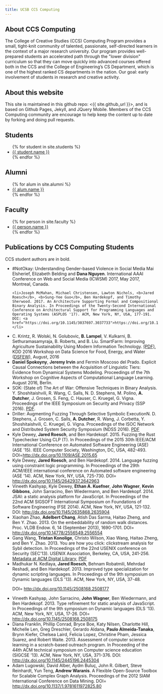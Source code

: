 ```yaml
---
title: UCSB CCS Computing
---
```


<div id="about" data-role="collapsible" data-collapsed="true" markdown="1">
<h2>About CCS Computing</h2>

The College of Creative Studies (CCS) Computing Program provides a small, tight-knit community of talented, passionate, self-directed learners in the context of a major research university. Our program provides well-prepared students an accelerated path through the "lower division" curriculum so that they can move quickly into advanced courses offered both in the CCS and the College of Engineering’s CS Department, which is one of the highest ranked CS departments in the nation. Our goal: early involvement of students in research and creative activity.

</div>

<div id="about" data-role="collapsible" data-collapsed="true" markdown="1">
<h2>About this website</h2>
This site is maintained in this github repo: <{{ site.github_url }}>, and is based on Github Pages, Jekyll, and JQuery Mobile.   Members of the CCS Computing community are encourage to help keep the content up to date by forking and doing pull requests. 
</div>


<div id="students" data-role="collapsible" data-collapsed="false">
  <h2>Students</h2>
  <ul>
   {% for student in site.students %}
     <li {% if student.indent %} class="indent" {% endif %}><a href="{{student.url}}">{{ student.name }}</a></li>
   {% endfor %}
  </ul>
</div>

<div id="alumni" data-role="collapsible" data-collapsed="false">
  <h2>Alumni</h2>
  <ul>
   {% for alum in site.alumni %}
     <li {% if alum.indent %} class="indent" {% endif %}><a href="{{alum.url}}">{{ alum.name }}</a></li>
   {% endfor %}
  </ul>
</div>



<div id="faculty" data-role="collapsible" data-collapsed="false">
  <h2>Faculty</h2>
  <ul>
   {% for person in site.faculty %}
     <li {% if person.indent %} class="indent" {% endif %}><a href="{{person.url}}">{{ person.name }}</a></li>
   {% endfor %}
  </ul>
</div>

<div id="publications" data-role="collapsible" data-collapsed="false">
  <h2>Publications by CCS Computing Students</h2>
  <p>CCS student authors are in bold.</p>
  <ul>
  <li>#NotOkay: Understanding Gender-based Violence in Social Media
  Mai Elsherief, Elizabeth Belding and <b>Dana Nguyen</b>.    International AAAI Conference on Web and Social Media (ICWSM) 2017, May 2017, Montreal, Canada.</li>
  
    <li>Joseph McMahan, Michael Christensen, Lawton Nichols, <b>Jared Roesch</b>, <b>Sung-Yee Guo</b>, Ben Hardekopf, and Timothy Sherwood. 2017. An Architecture Supporting Formal and Compositional Binary Analysis. In Proceedings of the Twenty-Second International Conference on Architectural Support for Programming Languages and Operating Systems (ASPLOS '17). ACM, New York, NY, USA, 177-191. DOI: <a href="https://doi.org/10.1145/3037697.3037733">https://doi.org/10.1145/3037697.3037733</a></li>


<li>C. Krintz, R. Wolski, N. Golubovic, <b>B. Lampel</b>, V. Kulkarni, B. Sethuramasamyraja, B. Roberts, and B. Liu.  SmartFarm: Improving Agriculture Sustainability Using Modern Information Technology.
<a href="papers/dsfew16.pdf">(PDF)</a>,
KDD 2016 Workshop on Data Science for Food, Energy, and Water (<a href="https://sites.google.com/site/2016dsfew/home">DSFEW</a>), August, 2016
</li>

<li>
<b>Daniel Spokoyny</b>, <b>Jeremy Irvin</b> and Fermin Moscoso del Prado.
Explicit Causal Connections between the Acquisition of Linguistic Tiers: Evidence from Dynamical Systems Modeling.
Proceedings of the 7th Workshop on Cognitive Aspects of Computational Language Learning.  August 2016, Berlin.
</a>
</li>

<li>
SOK: (State of) The Art of War: Offensive Techniques in Binary Analysis.  Y. Shoshitaishvili, R. Wang, C. Salls, N. D. Stephens, M. Polino, <b>A. Dutcher</b>, J. Grosen, S. Feng, C. Hauser, C. Kruegel, G. Vigna. Proceedings of the IEEE Symposium on Security and Privacy (SSP 2016). <a href="https://www.cs.ucsb.edu/~vigna/publications/2016_SP_angrSoK.pdf">PDF</a>.
</li>


<li>
Driller: Augmenting Fuzzing Through Selective Symbolic ExecutionN. D. Stephens, J. Grosen, C. Salls, <b>A. Dutcher</b>, R. Wang, J. Corbetta, Y. Shoshitaishvili, C. Kruegel, G. Vigna.  Proceedings of the ISOC Network and Distributed System Security Symposium (NDSS 2016).
<a href="https://www.internetsociety.org/sites/default/files/blogs-media/driller-augmenting-fuzzing-through-selective-symbolic-execution.pdf">PDF</a>
</li>

<li>
Kyle Dewey, <b>Jared Roesch</b>, and Ben Hardekopf. 2015. Fuzzing the Rust Typechecker Using CLP (T). In Proceedings of the 2015 30th IEEE/ACM International Conference on Automated Software Engineering (ASE) (ASE '15). IEEE Computer Society, Washington, DC, USA, 482-493. DOI=<a href="http://dx.doi.org/10.1109/ASE.2015.65">http://dx.doi.org/10.1109/ASE.2015.65</a>
</li>


<li>Kyle Dewey, <b>Jared Roesch</b>, and Ben Hardekopf. 2014. Language fuzzing using constraint logic programming. In Proceedings of the 29th ACM/IEEE international conference on Automated software engineering (ASE '14). ACM, New York, NY, USA, 725-730. DOI=<a href="http://dx.doi.org/10.1145/2642937.2642963">
http://dx.doi.org/10.1145/2642937.2642963</a></li>

<li>
Vineeth Kashyap, Kyle Dewey, <b>Ethan A. Kuefner</b>, <b>John Wagner</b>, <b>Kevin Gibbons</b>, John Sarracino, Ben Wiedermann, and Ben Hardekopf. 2014. JSAI: a static analysis platform for JavaScript. In Proceedings of the 22nd ACM SIGSOFT International Symposium on Foundations of Software Engineering (FSE 2014). ACM, New York, NY, USA, 121-132.
DOI:
<a href="http://dx.doi.org/10.1145/2635868.2635904">
http://dx.doi.org/10.1145/2635868.2635904
</a>

</li>

<li>
Xiaohan Zhao, <b>Adelbert Chang</b>, Atish Das Sarma, Haitao Zheng, and Ben Y. Zhao. 2013. On the embeddability of random walk distances. Proc. VLDB Endow. 6, 14 (September 2013), 1690-1701. DOI=
<a href="http://dx.doi.org/10.14778/2556549.2556554">
http://dx.doi.org/10.14778/2556549.2556554
</a>
</li>


<li>
Gang Wang, <b>Tristan Konolige</b>, Christo Wilson, Xiao Wang, Haitao Zheng, and Ben Y. Zhao. 2013. You are how you click: clickstream analysis for Sybil detection. In Proceedings of the 22nd USENIX conference on Security (SEC'13). USENIX Association, Berkeley, CA, USA, 241-256. <a href="http://dl.acm.org/citation.cfm?id=2534788">Metadata at ACM Digital Library,</a> <a href="https://www.usenix.org/system/files/conference/usenixsecurity13/sec13-paper_wang_0.pdf">PDF</a>
</li>

<li>
Madhukar N. Kedlaya, <b>Jared Roesch</b>, Behnam Robatmili, Mehrdad Reshadi, and Ben Hardekopf. 2013. Improved type specialization for dynamic scripting languages. In Proceedings of the 9th symposium on Dynamic languages (DLS '13). ACM, New York, NY, USA, 37-48.

DOI=
<a href="http://dx.doi.org/10.1145/2508168.2508177">
http://dx.doi.org/10.1145/2508168.2508177
</a>

</li>

<li>
Vineeth Kashyap, John Sarracino, <b>John Wagner</b>, Ben Wiedermann, and Ben Hardekopf. 2013. Type refinement for static analysis of JavaScript. In Proceedings of the 9th symposium on Dynamic languages (DLS '13). ACM, New York, NY, USA, 17-26. DOI=
<a href="http://dx.doi.org/10.1145/2508168.2508175">
http://dx.doi.org/10.1145/2508168.2508175
</a>
</li>

<li>
Diana Franklin, Phillip Conrad, Bryce Boe, Katy Nilsen, Charlotte Hill, Michelle Len, Greg Dreschler, Gerardo Aldana, <b>Paulo Almeida-Tanaka</b>, Brynn Kiefer, Chelsea Laird, Felicia Lopez, Christine Pham, Jessica Suarez, and Robert Waite. 2013. Assessment of computer science learning in a scratch-based outreach program. In Proceeding of the 44th ACM technical symposium on Computer science education (SIGCSE '13). ACM, New York, NY, USA, 371-376.
DOI:
<a href="http://dx.doi.org/10.1145/2445196.2445304">
http://dx.doi.org/10.1145/2445196.2445304
</a>
</li>


<li>
Adam Lugowski, David Alber, Aydm Buluç, John R. Gilbert, Steve Reinhardt, Yun Teng, <b>Andrew Waranis</b>.  A Flexible Open-Source Toolbox for Scalable Complex Graph Analysis.  Proceedings of the 2012 SIAM International Conference on Data Mining.  DOI=
<a href="http://dx.doi.org/10.1137/1.9781611972825.80">
http://dx.doi.org/10.1137/1.9781611972825.80
</a>
</li>

  </ul>
</div>


<!--

<div id="topics" data-role="collapsible" data-collapsed="false">
  <h2>Topics</h2>
  <ul>
   {% for topic in site.topics %}
     <li {% if topic.indent %} class="indent" {% endif %}><a href="{{topic.url}}">{{ topic.topic }}</a>&mdash;{{topic.desc}}</li>
   {% endfor %}
  </ul>
</div>


<div id="resources" data-role="collapsible" data-collapsed="false">
  <h2>Resources</h2>
  <ul>
   {% for topic in site.resources %}
     <li {% if topic.indent %} class="indent" {% endif %}><a href="{{topic.url}}">{{ topic.topic }}</a>&mdash;{{topic.desc}}</li>
   {% endfor %}
  </ul>
</div>

-->